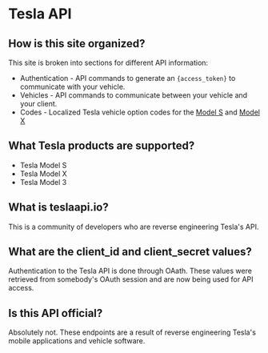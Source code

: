 # Tesla API

## How is this site organized?

This site is broken into sections for different API information:

* Authentication - API commands to generate an `{access_token}` to communicate with your vehicle.
* Vehicles - API commands to communicate between your vehicle and your client.
* Codes - Localized Tesla vehicle option codes for the [Model S](codes/model-s-options.md) and [Model X](codes/model-x-options.md)

## What Tesla products are supported?

* Tesla Model S
* Tesla Model X
* Tesla Model 3

## What is teslaapi.io?

This is a community of developers who are reverse engineering Tesla's API.

## What are the client\_id and client\_secret values?

Authentication to the Tesla API is done through OAath. These values were retrieved from somebody's OAuth session and are now being used for API access.

## Is this API official?

Absolutely not. These endpoints are a result of reverse engineering Tesla's mobile applications and vehicle software.


